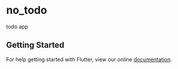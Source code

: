 # no_todo

todo app

## Getting Started

For help getting started with Flutter, view our online
[documentation](https://flutter.io/).
